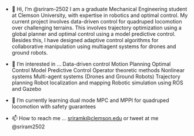 - 👋 Hi, I’m @sriram-2502
I am a graduate Mechanical Engineering student at Clemson University, with expertise in robotics and optimal control. My current project involves data-driven control for quadruped locomotion over challenging terrains. This involves trajectory optimization using a global planner and optimal control using a model predictive control. Besides this, I have designed adaptive control algorithms for collaborative manipulation using multiagent systems for drones and ground robots.

- 👀 I’m interested in ...
Data-driven control
Motion Planning
Optimal Control
Model Predictive Control
Operator theoretic methods
Nonlinear systems
Multi-agent systems (Drones and Ground Robots)
Trajectory planning
Robot localization and mapping
Robotic simulation using ROS and Gazebo

- 🌱 I’m currently learning dual mode MPC and MPPI for quadruped locomotion with safety guarantees
- 📫 How to reach me ... sriramk@clemson.edu or tweet at me @sriram2502

<!---
sriram-2502/sriram-2502 is a ✨ special ✨ repository because its `README.md` (this file) appears on your GitHub profile.
You can click the Preview link to take a look at your changes.
--->
